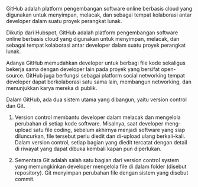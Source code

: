 GitHub adalah platform pengembangan software online berbasis cloud yang digunakan untuk menyimpan, melacak, dan sebagai tempat kolaborasi antar developer dalam suatu proyek perangkat lunak. 

Dikutip dari Hubspot, GitHub adalah platform pengembangan software online berbasis cloud yang digunakan untuk menyimpan, melacak, dan sebagai tempat kolaborasi antar developer dalam suatu proyek perangkat lunak.

Adanya GitHub memudahkan developer untuk berbagi file kode sekaligus bekerja sama dengan developer lain pada proyek yang bersifat open-source. GitHub juga berfungsi sebagai platform social networking tempat developer dapat berkolaborasi satu sama lain, membangun networking, dan menunjukkan karya mereka di publik.

Dalam GitHub, ada dua sistem utama yang dibangun, yaitu version control dan Git.

1.	Version control membantu developer dalam melacak dan mengelola perubahan di setiap kode software. Misalnya, saat developer meng-upload satu file coding, sebelum akhirnya menjadi software yang siap diluncurkan, file tersebut perlu diedit dan di-upload ulang berkali-kali. Dalam version control, setiap bagian yang diedit tercatat dengan detail di riwayat yang dapat dibuka kembali kapan pun diperlukan.

2.	Sementara Git adalah salah satu bagian dari version control system yang memungkinkan developer mengelola file di dalam folder (disebut repository). Git menyimpan perubahan file dengan sistem yang disebut commit. 
